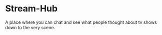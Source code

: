 # Stream-Hub
A place where you can chat and see what people thought about tv shows down to the very scene.
